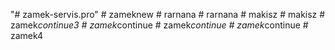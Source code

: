"# zamek-servis.pro" 
#   z a m e k n e w  
 #   r a r n a n a  
 #   r a r n a n a  
 #   m a k i s z  
 #   m a k i s z  
 #   z a m e k _ c o n t i n u e 3  
 #   z a m e k _ c o n t i n u e  
 #   z a m e k _ c o n t i n u e  
 #   z a m e k _ c o n t i n u e  
 #   z a m e k 4  
 